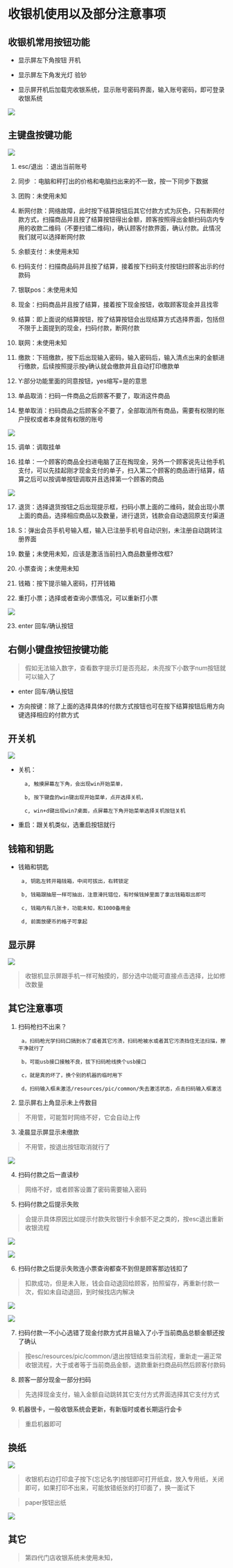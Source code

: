 # 收银机使用以及部分注意事项

## 收银机常用按钮功能

* 显示屏左下角按钮  开机

* 显示屏左下角发光灯  验钞

* 显示屏开机后加载完收银系统，显示账号密码界面，输入账号密码，即可登录收银系统
 
![](../../resources/pic/common/收银机登录.jpeg)

## 主键盘按键功能

![](../../resources/pic/common/收银机展示.jpeg)

1. esc/退出  ：退出当前账号

2. 同步   ：电脑和秤打出的价格和电脑扫出来的不一致，按一下同步下数据

3. 团购：未使用未知

4. 断网付款：网络故障，此时按下结算按钮后其它付款方式为灰色，只有断网付款方式，扫描商品并且按了结算按钮得出金额，顾客按照得出金额扫码店内专用的收款二维码（不要扫错二维码)，确认顾客付款界面，确认付款。此情况我们就可以选择断网付款

5. 余额支付：未使用未知

6. 扫码支付：扫描商品码并且按了结算，接着按下扫码支付按钮扫顾客出示的付款码

7. 银联pos：未使用未知

8. 现金：扫码商品并且按了结算，接着按下现金按钮，收取顾客现金并且找零

9. 结算：即上面说的结算按钮，按了结算按钮会出现结算方式选择界面，包括但不限于上面提到的现金，扫码付款，断网付款

10. 联网：未使用未知

11. 缴款：下班缴款，按下后出现输入密码，输入密码后，输入清点出来的金额进行缴款，后续按照提示按y确认就会缴款并且自动打印缴款单

12. Y:部分功能里面的同意按钮，yes缩写=是的意思

13. 单品取消：扫码一件商品之后顾客不要了，取消这件商品

14. 整单取消：扫码商品之后顾客全不要了，全部取消所有商品，需要有权限的账户授权或者本身就有权限的账号

![](../../resources/pic/common/收银机授权.jpeg)

15. 调单：调取挂单

16. 挂单：一个顾客的商品全扫进电脑了正在掏现金，另外一个顾客说先让他手机支付，可以先挂起刚才现金支付的单子，扫入第二个顾客的商品进行结算，结算之后可以按调单按钮调取并且选择第一个顾客的商品

![](../../resources/pic/common/收银机解卦.jpeg)

17. 退货：选择退货按钮之后出现提示框，扫码小票上面的二维码，就会出现小票上面的商品，选择相应商品以及数量，进行退货，钱款会自动退回原支付渠道

18.  S：弹出会员手机号输入框，输入已注册手机号自动识别，未注册自动跳转注册界面 

19. 数量；未使用未知，应该是激活当前扫入商品数量修改框?

20. 小票查询；未使用未知

21. 钱箱：按下提示输入密码，打开钱箱

22. 重打小票；选择或者查询小票情况，可以重新打小票

![](../../resources/pic/common/收银机重打小票.jpeg)

23. enter  回车/确认按钮

## 右侧小键盘按钮按键功能

> 假如无法输入数字，查看数字提示灯是否亮起，未亮按下小数字num按钮就可以输入了

*  enter   回车/确认按钮

*  方向按键：除了上面的选择具体的付款方式按钮也可在按下结算按钮后用方向键选择相应的付款方式

## 开关机

![](../../resources/pic/common/收银机超时锁屏.jpeg)

* 关机：
	
		a, 触摸屏幕左下角，会出现win开始菜单，
		
		b, 按下键盘的win键出现开始菜单，点开选择关机，
		
		c, win+d键出现win7桌面，点屏幕左下角开始菜单选择关机按钮关机

* 重启：跟关机类似，选重启按钮就行

## 钱箱和钥匙

*  钱箱和钥匙

		a, 钥匙左转开箱钱箱，中间可拔出，右转锁定
		
		b, 钱箱跟抽屉一样可抽出，注意滑托错位，有时候钱掉里面了拿出钱箱取出即可
		
		c, 钱箱内有几张卡，功能未知，和1000备用金
		
		d, 前面放硬币的格子可拿起


## 显示屏

![](../../resources/pic/common/收银机首页.jpeg)

> 收银机显示屏跟手机一样可触摸的，部分选中功能可直接点击选择，比如修改数量

## 其它注意事项

1. 扫码枪扫不出来？

		a，扫码枪光学扫码口搞到水了或者其它污渍，扫码枪被水或者其它污渍挡住无法扫描，擦干净就行了
	
		b，可能usb接口接触不良，拔下扫码枪线换个usb接口
	
		c，就是真的坏了，换个别的机器的临时用下
	
		d，扫码输入框未激活/resources/pic/common/失去激活状态，点击扫码输入框激活

2. 显示屏右上角显示未上传数目
> 不用管，可能暂时网络不好，它会自动上传

3. 凌晨显示屏显示未缴款
> 不用管，按退出按钮取消就行了

![](../../resources/pic/common/收银机缴款.jpeg)

4. 扫码付款之后一直读秒
> 网络不好，或者顾客设置了密码需要输入密码

5. 扫码付款之后提示失败
> 会提示具体原因比如提示付款失败银行卡余额不足之类的，按esc退出重新收银流程

![](../../resources/pic/common/收银机支付失败1.jpeg)

![](../../resources/pic/common/收银机支付失败2.jpeg)

6. 扫码付款之后提示失败连小票查询都查不到但是顾客那边钱扣了

> 扣款成功，但是未入账，钱会自动退回给顾客，拍照留存，再重新付款一次，假如未自动退回，到时候找店内解决

![](../../resources/pic/common/收银支付错误1.jpeg)

![](../../resources/pic/common/收银支付错误2.jpeg)

7. 扫码付款一不小心选错了现金付款方式并且输入了小于当前商品总额金额还按了确认

> 按esc/resources/pic/common/退出按钮结束当前流程，重新走一遍正常收银流程，大于或者等于当前商品金额，退款重新扫商品码然后顾客付款码

8. 顾客一部分现金一部分扫码

> 先选择现金支付，输入金额自动跳转其它支付方式界面选择其它支付方式

9. 机器很卡，一般收银系统会更新，有新版时或者长期运行会卡

> 重启机器即可


## 换纸

![](../../resources/pic/common/收银打印机.jpeg)

> 收银机右边打印盒子按下(忘记名字)按钮即可打开纸盒，放入专用纸，关闭即可，如果打印不出来，可能放错纸张的打印面了，换一面试下
	
> paper按钮出纸

![](../../resources/pic/common/收银记账.jpeg)

## 其它

> 第四代门店收银系统未使用未知，

